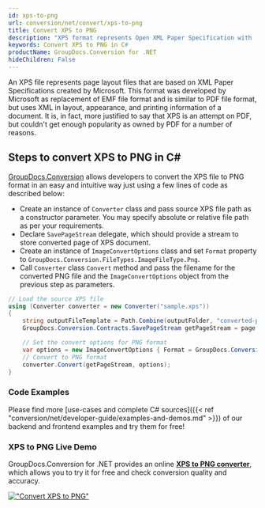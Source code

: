 ```yaml
---
id: xps-to-png
url: conversion/net/convert/xps-to-png
title: Convert XPS to PNG
description: "XPS format represents Open XML Paper Specification with .xps extension. Learn how to convert XPS to PNG file programmatically in C# language using GroupDocs.Conversion for .NET library."
keywords: Convert XPS to PNG in C#
productName: GroupDocs.Conversion for .NET
hideChildren: False
---
```


An XPS file represents page layout files that are based on XML Paper Specifications created by Microsoft. This format was developed by Microsoft as replacement of EMF file format and is similar to PDF file format, but uses XML in layout, appearance, and printing information of a document. It is, in fact, more justified to say that XPS is an attempt on PDF, but couldn't get enough popularity as owned by PDF for a number of reasons.

## Steps to convert XPS to PNG in C#

[GroupDocs.Conversion](https://products.groupdocs.com/conversion/net) allows developers to convert the XPS file to PNG format in an easy and intuitive way just using a few lines of code as described below:

* Create an instance of `Converter` class and pass source XPS file path as a constructor parameter. You may specify absolute or relative file path as per your requirements. 
* Declare `SavePageStream` delegate, which should provide a stream to store converted page of XPS document.
* Create an instance of `ImageConvertOptions` class and set `Format` property to `GroupDocs.Conversion.FileTypes.ImageFileType.Png`.
* Call `Converter` class `Convert` method and pass the filename for the converted PNG file and the `ImageConvertOptions` object from the previous step as parameters.

```csharp
// Load the source XPS file
using (Converter converter = new Converter("sample.xps"))
{
    string outputFileTemplate = Path.Combine(outputFolder, "converted-page-{0}.png");
    GroupDocs.Conversion.Contracts.SavePageStream getPageStream = page => new FileStream(string.Format(outputFileTemplate, page), FileMode.Create);

    // Set the convert options for PNG format
    var options = new ImageConvertOptions { Format = GroupDocs.Conversion.FileTypes.ImageFileType.Png };   
    // Convert to PNG format
    converter.Convert(getPageStream, options);
}
```

### Code Examples

Please find more [use-cases and complete C# sources]({{< ref "conversion/net/developer-guide/examples-and-demos.md" >}}) of our backend and frontend examples and try them for free!

### XPS to PNG Live Demo

GroupDocs.Conversion for .NET provides an online [**XPS to PNG converter**](https://products.groupdocs.app/conversion/xps-to-png), which allows you to try it for free and check conversion quality and accuracy.

[!["Convert XPS to PNG"](conversion/net/images/convert-to-png/convert-xps-to-png.png)](https://products.groupdocs.app/conversion/xps-to-png)